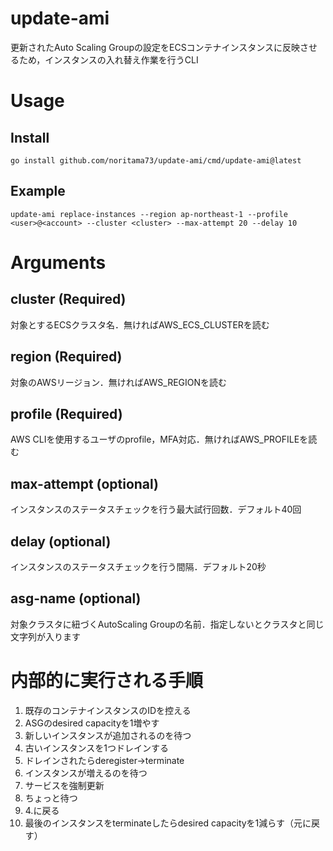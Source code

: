 # update-ami
更新されたAuto Scaling Groupの設定をECSコンテナインスタンスに反映させるため，インスタンスの入れ替え作業を行うCLI

# Usage

## Install

```
go install github.com/noritama73/update-ami/cmd/update-ami@latest
```

## Example

```
update-ami replace-instances --region ap-northeast-1 --profile <user>@<account> --cluster <cluster> --max-attempt 20 --delay 10
```

# Arguments

## cluster (Required)

対象とするECSクラスタ名．無ければAWS_ECS_CLUSTERを読む

## region (Required)

対象のAWSリージョン．無ければAWS_REGIONを読む

## profile (Required)

AWS CLIを使用するユーザのprofile，MFA対応．無ければAWS_PROFILEを読む

## max-attempt (optional)

インスタンスのステータスチェックを行う最大試行回数．デフォルト40回

## delay (optional)

インスタンスのステータスチェックを行う間隔．デフォルト20秒

## asg-name (optional)

対象クラスタに紐づくAutoScaling Groupの名前．指定しないとクラスタと同じ文字列が入ります

# 内部的に実行される手順

1. 既存のコンテナインスタンスのIDを控える
2. ASGのdesired capacityを1増やす
3. 新しいインスタンスが追加されるのを待つ
4. 古いインスタンスを1つドレインする
5. ドレインされたらderegister→terminate
6. インスタンスが増えるのを待つ
7. サービスを強制更新
8. ちょっと待つ
9. 4.に戻る
10. 最後のインスタンスをterminateしたらdesired capacityを1減らす（元に戻す）
